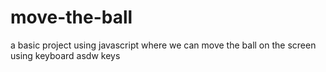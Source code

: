 # move-the-ball

a basic project using javascript where we can move the ball on the screen using keyboard asdw keys
